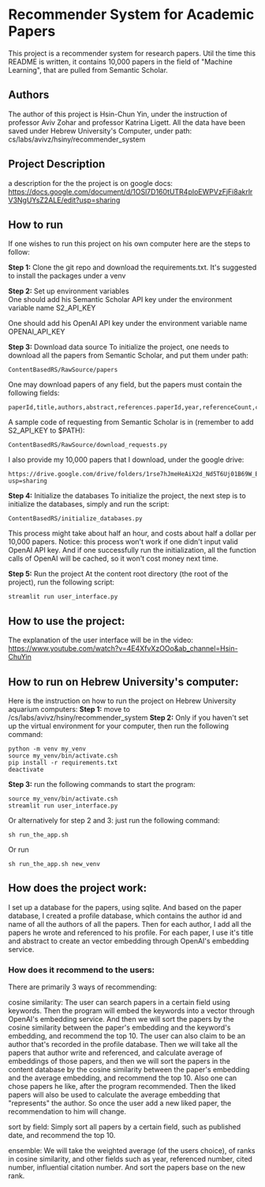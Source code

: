 # Recommender System for Academic Papers
This project is a recommender system for research papers. Util the time this README is written, it contains 10,000
papers in the field of "Machine Learning", that are pulled from Semantic Scholar.

## Authors
The author of this project is Hsin-Chun Yin, under the instruction of professor Aviv Zohar and professor Katrina Ligett.
All the data have been saved under Hebrew University's Computer, under path:
cs/labs/avivz/hsiny/recommender_system

## Project Description
a description for the the project is on google docs:
https://docs.google.com/document/d/1OSl7D160tUTR4pIoEWPVzFjFi8akrlrV3NgUYsZ2ALE/edit?usp=sharing

## How to run
If one wishes to run this project on his own computer here are the steps to follow:

**Step 1:** Clone the git repo and download the requirements.txt. It's suggested to install the packages under a venv

**Step 2:** Set up environment variables  
One should add his Semantic Scholar API key under the environment variable name S2_API_KEY

One should add his OpenAI API key under the environment variable name OPENAI_API_KEY

**Step 3:** Download data source
To initialize the project, one needs to download all the papers from Semantic Scholar, and put them under path:
    
    ContentBasedRS/RawSource/papers

One may download papers of any field, but the papers must contain the following fields:
    
    paperId,title,authors,abstract,references.paperId,year,referenceCount,citationCount,influentialCitationCount

A sample code of requesting from Semantic Scholar is in (remember to add S2_API_KEY to $PATH):
    
    ContentBasedRS/RawSource/download_requests.py

I also provide my 10,000 papers that I download, under the google drive:
    
    https://drive.google.com/drive/folders/1rse7hJmeHeAiX2d_Nd5T6Uj01B69W_Bx?usp=sharing

**Step 4:** Initialize the databases
To initialize the project, the next step is to initialize the databases, simply and run the script:
    
    ContentBasedRS/initialize_databases.py

This process might take about half an hour, and costs about half a dollar per 10,000 papers. Notice: this process won't work if one didn't input valid OpenAI API key. And if one successfully run the initialization, all the function calls of OpenAI will be cached, so it won't cost money next time.

**Step 5:** Run the project
At the content root directory (the root of the project), run the following script:
    
    streamlit run user_interface.py


## How to use the project:
The explanation of the user interface will be in the video:
https://www.youtube.com/watch?v=4E4XfvXzOOo&ab_channel=Hsin-ChuYin

## How to run on Hebrew University's computer:
Here is the instruction on how to run the project on Hebrew University aquarium computers:
**Step 1:** move to /cs/labs/avivz/hsiny/recommender_system
**Step 2:** Only if you haven't set up the virtual environment for your computer, then run the following command:
    
    python -m venv my_venv
    source my_venv/bin/activate.csh
    pip install -r requirements.txt
    deactivate
**Step 3:** run the following commands to start the program:
    
    source my_venv/bin/activate.csh
    streamlit run user_interface.py

Or alternatively for step 2 and 3: just run the following command:
    
    sh run_the_app.sh
Or run
    
    sh run_the_app.sh new_venv




## How does the project work:
I set up a database for the papers, using sqlite. And based on the paper database, I created a profile database, which
contains the author id and name of all the authors of all the papers. Then for each author, I add all the papers he
wrote and referenced to his profile. For each paper, I use it's title and abstract to create an vector embedding through
OpenAI's embedding service.

### How does it recommend to the users:
There are primarily 3 ways of recommending:

cosine similarity:
The user can search papers in a certain field using keywords. Then the program will embed the keywords into a vector through OpenAI's embedding service. And then we will sort the papers by the cosine similarity between the paper's embedding and the keyword's embedding, and recommend the top 10.
The user can also claim to be an author that's recorded in the profile database. Then we will take all the papers that author write and referenced, and calculate average of embeddings of those papers, and then we will sort the papers in the content database by the cosine similarity between the paper's embedding and the average embedding, and recommend the top 10.
Also one can chose papers he like, after the program recommended. Then the liked papers will also be used to calculate the average embedding that "represents" the author. So once the user add a new liked paper, the recommendation to him will change.

sort by field:
Simply sort all papers by a certain field, such as published date, and recommend the top 10.

ensemble:
We will take the weighted average (of the users choice), of ranks in cosine similarity, and other fields such as year, referenced number, cited number, influential citation number. And sort the papers base on the new rank.










